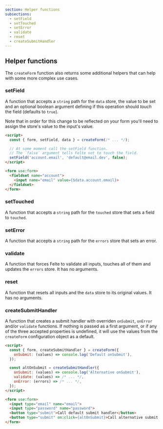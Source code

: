 ```yaml
---
section: Helper functions
subsections:
  - setField
  - setTouched
  - setError
  - validate
  - reset
  - createSubmitHandler
---
```


## Helper functions

The `createForm` function also returns some additional helpers that can help with some more complex use cases.

### setField

A function that accepts a `string` path for the `data` store, the value to be set and an optional boolean argument defining if this operation should _touch_ the field (defaults to `true`).

Note that in order for this change to be reflected on your form you'll need to assign the store's value to the input's value.

```html
<script>
  const { form, setField, data } = createForm(/* ... */);

  // At some moment call the setField function.
  // The `false` argument tells Felte not to touch the field.
  setField('account.email', 'default@email.dev', false);
</script>

<form use:form>
  <fieldset name="account">
    <input name="email" value={$data.account.email}>
  </fieldset>
</form>
```

### setTouched

A function that accepts a `string` path for the `touched` store that sets a field to `touched`.

### setError

A function that accepts a `string` path for the `errors` store that sets an error.

### validate

A function that forces Felte to validate all inputs, touches all of them and updates the `errors` store. It has no arguments.

### reset

A function that resets all inputs and the `data` store to its original values. It has no arguments.

### createSubmitHandler

A function that creates a submit handler with overriden `onSubmit`, `onError` and/or `validate` functions. If nothing is passed as a first argument, or if any of the three accepted properties is undefined, it will use the values from the `createForm` configuration object as a default.

```html
<script>
  const { form, createSubmitHandler } = createForm({
    onSubmit: (values) => console.log('Default onSubmit'),
  });

  const altOnSubmit = createSubmitHandler({
    onSubmit: (values) => console.log('Alternative onSubmit'),
    validate: (values) => /* ... */,
    onError: (errors) => /* ... */,
  });
</script>

<form use:form>
  <input type="email" name="email">
  <input type="password" name="password">
  <button type="submit">Call default submit handler</button>
  <button type="submit" on:click={altOnSubmit}>Call alternative submit handler</button>
</form>
```
